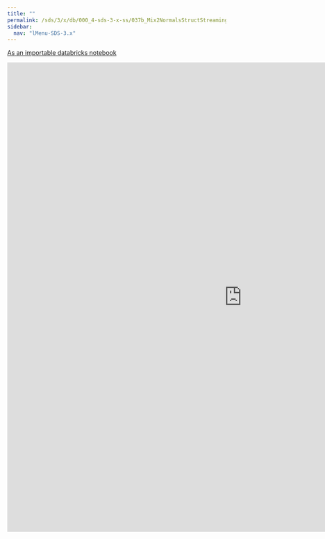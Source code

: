 ```yaml
---
title: ""
permalink: /sds/3/x/db/000_4-sds-3-x-ss/037b_Mix2NormalsStructStreamingFiles/
sidebar:
  nav: "lMenu-SDS-3.x"
---
```


[As an importable databricks notebook](https://lamastex.github.io/scalable-data-science/sds/3/x/db/000_4-sds-3-x-ss/037b_Mix2NormalsStructStreamingFiles.html)

<iframe src="https://lamastex.github.io/scalable-data-science/sds/3/x/db/000_4-sds-3-x-ss/037b_Mix2NormalsStructStreamingFiles.html" width="1080" height="1080" frameborder="0"></iframe>
